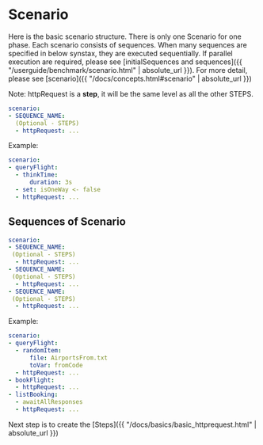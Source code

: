 # Scenario

Here is the basic scenario structure.  There is only one Scenario for one phase.  Each scenario consists of sequences.  When many sequences are specified in below synstax, they are executed sequentially.  If parallel execution are required, please see [initialSequences and sequences]({{ "/userguide/benchmark/scenario.html" | absolute_url }}).  For more detail, please see [scenario]({{ "/docs/concepts.html#scenario" | absolute_url }})

Note: httpRequest is a **step**, it will be the same level as all the other STEPS.

```yaml
scenario:
- SEQUENCE_NAME:
  (Optional - STEPS)
  - httpRequest: ...
```

Example: 

```yaml
scenario:
- queryFlight:
  - thinkTime:
      duration: 3s
  - set: isOneWay <- false
  - httpRequest: ...
```

## Sequences of Scenario

```yaml
scenario:
- SEQUENCE_NAME:
 (Optional - STEPS)
  - httpRequest: ...
- SEQUENCE_NAME:
 (Optional - STEPS)
  - httpRequest: ...
- SEQUENCE_NAME:
 (Optional - STEPS)
  - httpRequest: ...
```

Example: 

```yaml
scenario:
- queryFlight:
  - randomItem:
      file: AirportsFrom.txt
      toVar: fromCode
  - httpRequest: ...
- bookFlight:
  - httpRequest: ...
- listBooking:
  - awaitAllResponses
  - httpRequest: ...
```

Next step is to create the [Steps]({{ "/docs/basics/basic_httprequest.html" | absolute_url }})
